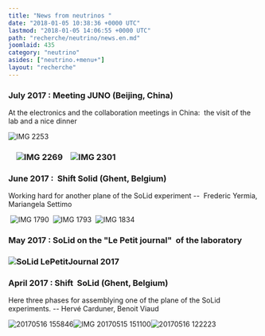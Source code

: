 ```yaml
---
title: "News from neutrinos "
date: "2018-01-05 10:38:36 +0000 UTC"
lastmod: "2018-01-05 14:06:55 +0000 UTC"
path: "recherche/neutrino/news.en.md"
joomlaid: 435
category: "neutrino"
asides: ["neutrino.+menu+"]
layout: "recherche"
---
```

### July 2017 : Meeting JUNO (Beijing, China)

At the electronics and the collaboration meetings in China:  the visit of the lab and a nice dinner 

![IMG 2253](images/JUNO/gallery/July2017/IMG_2253.JPG "Large PMT (20")

###     ![IMG 2269](images/JUNO/gallery/July2017/IMG_2269.jpg "Dark room for the test of the Large PMT")    ![IMG 2301](images/JUNO/gallery/July2017/IMG_2301.jpg "Enjoying a good dinner with some colleagues ")

### June 2017 :  Shift Solid (Ghent, Belgium)

Working hard for another plane of the SoLid experiment --  Frederic Yermia, Mariangela Settimo

 ![IMG 1790](images/Solid/gallery_/ShiftGhent2/IMG_1790.jpg "Scanning the cubes for the plane assembly ")  ![IMG 1793](images/Solid/gallery_/ShiftGhent2/IMG_1793.jpg "One plane with all cubes in place ")  ![IMG 1834](images/Solid/gallery_/ShiftGhent2/IMG_1834.jpg "Cubes washed before covering them with the tyvek")

### May 2017 : SoLid on the "Le Petit journal"  of the laboratory 

### ![SoLid LePetitJournal 2017](images/Solid/gallery_/SoLid_LePetitJournal_2017.jpg)

### April 2017 : Shift  SoLid (Ghent, Belgium) 

Here three phases for assemblying one of the plane of the SoLid experiments. -- Hervé Carduner, Benoit Viaud 

![20170516 155846](images/Solid/gallery_/ShiftGhent1/20170516_155846.jpg "Assembling one of the SoLid planes with 256 cubes ")![IMG 20170515 151100](images/Solid/gallery_/ShiftGhent1/IMG_20170515_151100.jpg "Inserting the fibers ")![20170516 122223](images/Solid/gallery_/ShiftGhent1/20170516_122223.jpg "Connecting the cables...")
